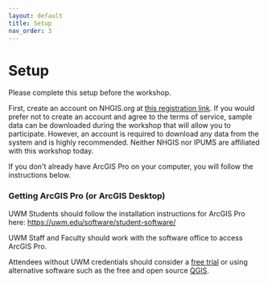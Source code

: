 ```yaml
---
layout: default
title: Setup
nav_order: 3
---
```

# Setup

Please complete this setup before the workshop.

First, create an account on NHGIS.org at [this registration link](https://uma.pop.umn.edu/nhgis/user/new). If you would prefer not to create an account and agree to the terms of service, sample data can be downloaded during the workshop that will allow you to participate. However, an account is required to download any data from the system and is highly recommended. Neither NHGIS nor IPUMS are affiliated with this workshop today.

If you don't already have ArcGIS Pro on your computer, you will follow the instructions below.
### Getting ArcGIS Pro (or ArcGIS Desktop)

UWM Students should follow the installation instructions for ArcGIS Pro here: https://uwm.edu/software/student-software/

UWM Staff and Faculty should work with the software office to access ArcGIS Pro.

Attendees without UWM credentials should consider a [free trial](https://www.esri.com/en-us/arcgis/products/arcgis-pro/trial) or using alternative software such as the free and open source [QGIS](https://www.qgis.org).

